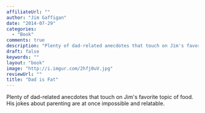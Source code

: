 ```yaml
---
affiliateUrl: ""
author: "Jim Gaffigan"
date: "2014-07-29"
categories:
  - "Book"
comments: true
description: "Plenty of dad-related anecdotes that touch on Jim's favorite topic of food.  His jokes about parenting are at once impossible and relatable."
draft: false
keywords: ""
layout: "book"
image: "http://i.imgur.com/2hfj0uV.jpg"
reviewUrl: ""
title: "Dad is Fat"
---
```


Plenty of dad-related anecdotes that touch on Jim's favorite topic of food.  His jokes about parenting are at once impossible and relatable.
